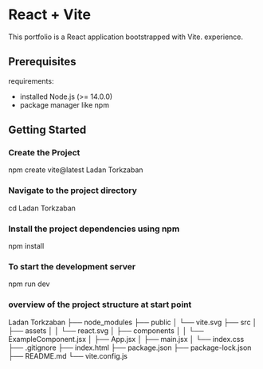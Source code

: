 # React + Vite

This portfolio is a React application bootstrapped with Vite. experience.

## Prerequisites

requirements:
- installed Node.js (>= 14.0.0)
- package manager like npm 

## Getting Started

### Create the Project

npm create vite@latest Ladan Torkzaban

### Navigate to the project directory

cd Ladan Torkzaban

### Install the project dependencies using npm

npm install

### To start the development server

npm run dev

### overview of the project structure at start point 
Ladan Torkzaban
├── node_modules
├── public
│   └── vite.svg
├── src
│   ├── assets
│   │   └── react.svg
│   ├── components
│   │   └── ExampleComponent.jsx
│   ├── App.jsx
│   ├── main.jsx
│   └── index.css
├── .gitignore
├── index.html
├── package.json
├── package-lock.json
├── README.md
└── vite.config.js
